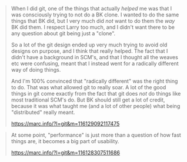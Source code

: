 
> When I did git, one of the things that actually _helped_ me was that I 
   was consciously trying to not do a BK clone. I wanted to do the same 
   things that BK did, but I very much did _not_ want to do them the _way_ 
   BK did them. I respect Larry too much, and I didn't want there to be 
   any question about git being just a "clone".
>
> So a lot of the git design ended up very much trying to avoid old 
   designs on purpose, and I think that really helped. The fact that I 
   didn't have a background in SCM's, and that I thought all the weaves 
   etc were confusing, meant that I instead went for a radically different 
   way of doing things.
>
> And I'm 100% convinced that "radically different" was the right thing 
   to do. That was what allowed git to really soar. A lot of the good 
   things in git come exactly from the fact that git does _not_ do things 
   like most traditional SCM's do. But BK should still get a lot of 
   credit, because it was what taught me (and a lot of other people) what 
   being "distributed" really meant.
>
>  https://marc.info/?l=git&m=116129092117475

> At some point, "performance" is just more than a question of how fast 
things are, it becomes a big part of usability.
>
> https://marc.info/?l=git&m=116128307511686